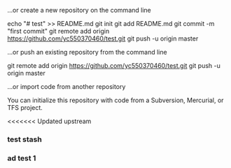 …or create a new repository on the command line

echo "# test" >> README.md
git init
git add README.md
git commit -m "first commit"
git remote add origin https://github.com/yc550370460/test.git
git push -u origin master

…or push an existing repository from the command line

git remote add origin https://github.com/yc550370460/test.git
git push -u origin master

…or import code from another repository

You can initialize this repository with code from a Subversion, Mercurial, or TFS project.

<<<<<<< Updated upstream
### test stash
### ad test 1